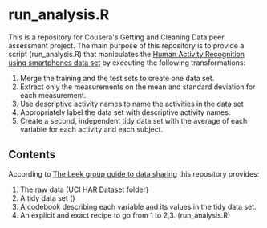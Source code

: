 run_analysis.R
=======================

This is a repository for Cousera's Getting and Cleaning Data peer assessment project. The main purpose of this repository is to provide a script (run_analysis.R) that manipulates the [Human Activity Recognition using smartphones data set](http://archive.ics.uci.edu/ml/datasets/Human+Activity+Recognition+Using+Smartphones) by executing the following transformations:

1. Merge the training and the test sets to create one data set.
2. Extract only the measurements on the mean and standard deviation for each measurement. 
3. Use descriptive activity names to name the activities in the data set
4. Appropriately label the data set with descriptive activity names. 
5. Create a second, independent tidy data set with the average of each variable for each activity and each subject. 

Contents
-----------------------
According to [The Leek group guide to data sharing]() this repository provides:

1. The raw data (UCI HAR Dataset folder)
2. A tidy data set ()
3. A codebook describing each variable and its values in the tidy data set.
4. An explicit and exact recipe to go from 1 to 2,3. (run_analysis.R)


